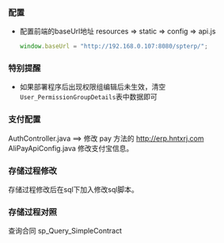 ### 配置

- 配置前端的baseUrl地址 resources => static => config => api.js
  ```javascript
  window.baseUrl = "http://192.168.0.107:8080/spterp/"; 
  ```
### 特别提醒

- 如果部署程序后出现权限组编辑后未生效，清空`User_PermissionGroupDetails`表中数据即可


### 支付配置
AuthController.java    ==> 修改 pay 方法的 <http://erp.hntxrj.com>
AliPayApiConfig.java  修改支付宝信息。


### 存储过程修改
存储过程修改后在sql下加入修改sql脚本。

### 存储过程对照

查询合同 sp_Query_SimpleContract
